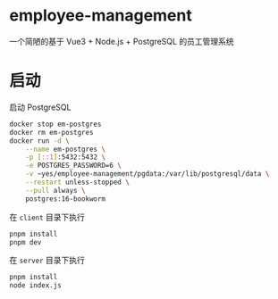 # employee-management

一个简陋的基于 Vue3 + Node.js + PostgreSQL 的员工管理系统

# 启动

启动 PostgreSQL

```bash
docker stop em-postgres
docker rm em-postgres
docker run -d \
	--name em-postgres \
	-p [::1]:5432:5432 \
	-e POSTGRES_PASSWORD=6 \
	-v ~yes/employee-management/pgdata:/var/lib/postgresql/data \
	--restart unless-stopped \
	--pull always \
	postgres:16-bookworm
```

在 `client` 目录下执行

```bash
pnpm install
pnpm dev
```

在 `server` 目录下执行

```bash
pnpm install
node index.js
```